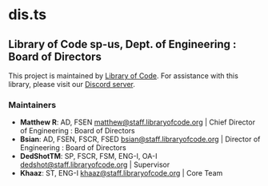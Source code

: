 # dis.ts
## Library of Code sp-us, Dept. of Engineering : Board of Directors

This project is maintained by [Library of Code](https://www.libraryofcode.org/). For assistance with this library, please visit our [Discord server](https://loc.sh/discord).


### Maintainers
- **Matthew R**: AD, FSEN <matthew@staff.libraryofcode.org> | Chief Director of Engineering : Board of Directors
- **Bsian**: AD, FSEN, FSCR, FSED <bsian@staff.libraryofcode.org> | Director of Engineering : Board of Directors
- **DedShotTM**: SP, FSCR, FSM, ENG-I, OA-I <dedshot@staff.libraryofcode.org> | Supervisor
- **Khaaz**: ST, ENG-I <khaaz@staff.libraryofcode.org> | Core Team